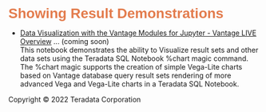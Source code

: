 <b style = 'font-size:28px;font-family:Arial;color:#E37C4D'>Showing Result Demonstrations</b>
 
* [Data Visualization with the Vantage Modules for Jupyter - Vantage LIVE Overview](#) ... (coming soon)
<br>This notebook demonstrates the ability to Visualize result sets and other data sets using the Teradata SQL Notebook %chart magic command.  The %chart magic supports the creation of simple Vega-Lite charts based on Vantage database query result sets rendering of more advanced Vega and Vega-Lite charts in a Teradata SQL Notebook.</br>
 

Copyright © 2022 Teradata Corporation
